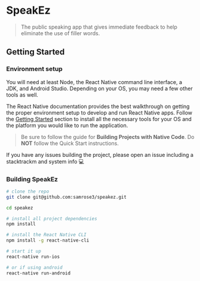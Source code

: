# SpeakEz

> The public speaking app that gives immediate feedback to help eliminate the use of filler words.

## Getting Started

### Environment setup

You will need at least Node, the React Native command line interface, a JDK, and Android Studio. Depending on your OS, you may need a few other tools as well.

The React Native documentation provides the best walkthrough on getting the proper environment setup to develop and run React Native apps.
Follow the [Getting Started](https://facebook.github.io/react-native/docs/getting-started.html) section to install all the necessary tools for your OS and the platform you would like to run the application.

> Be sure to follow the guide for **Building Projects with Native Code**.
> Do **NOT** follow the Quick Start instructions.

If you have any issues building the project, please open an issue including a stacktrackm and system info 💻

### Building SpeakEz

```bash
# clone the repo
git clone git@github.com:samrose3/speakez.git

cd speakez

# install all project dependencies
npm install

# install the React Native CLI
npm install -g react-native-cli

# start it up
react-native run-ios

# or if using android
react-native run-android
```
